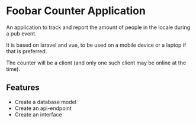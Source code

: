 # Foobar Counter Application

An application to track and report the amount of people in the locale during a pub event.

It is based on laravel and vue, to be used on a mobile device or a laptop if that is preferred.

The counter will be a client (and only one such client may be online at the time).

## Features

* Create a database model
* Create an api-endpoint
* Create an interface

